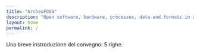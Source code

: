 ```yaml
---
title: "ArcheoFOSS"
description: "Open software, hardware, processes, data and formats in archaeological research"
layout: home
permalink: /
---
```



Una breve instroduzione del convegno: 5 righe.